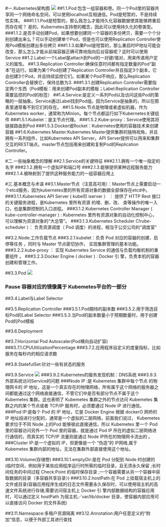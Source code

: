 #一.Kubernetes架构图
![](https://i.imgur.com/kyRW1Mj.png)
##1.1.Pod:包含一组容器和卷。同一个Pod里的容器共享同一个网络命名空间，可以使用localhost互相通信。Pod是短暂的，不是持续性实体。
###1.1.1.Pod是短暂的，那么我怎么才能持久化容器数据使其能够跨重启而存在呢？ 是的，Kubernetes支持卷的概念，因此可以使用持久化的卷类型。
###1.1.2.是否手动创建Pod，如果想要创建同一个容器的多份拷贝，需要一个个分别创建出来么？可以手动创建单个Pod，但是也可以使用Replication Controller使用Pod模板创建出多份拷贝
###1.1.3.如果Pod是短暂的，那么重启时IP地址可能会改变，那么怎么才能从前端容器正确可靠地指向后台容器呢？这时可以使用Service
##1.2.Label:一个Label是attach到Pod的一对键/值对，用来传递用户定义的属性。
##1.3.Replication Controller:确保任意时间都有指定数量的Pod“副本”在运行。如果为某个Pod创建了Replication Controller并且指定3个副本，它会创建3个Pod，并且持续监控它们。如果某个Pod不响应，那么Replication Controller会替换它，保持总数为3.
###1.3.1.创建Replication Controller需要指定两个东西（Pod模板：用来创建Pod副本的模板；Label:Replication Controller需要监控的Pod的标签）
##1.4.Service:是定义一系列Pod以及访问这些Pod的策略的一层抽象。Service通过Label找到Pod组。因为Service是抽象的，所以在图表里通常看不到它们的存在。
##1.5.Node.节点是物理或者虚拟机器，作为Kubernetes worker，通常称为Minion。每个节点都运行如下Kubernetes关键组件
###1.5.1.Kubelet：是主节点代理。
###1.5.2.Kube-proxy：Service使用其将链接路由到Pod
###1.5.3.Docker或Rocket：Kubernetes使用的容器技术来创建容器
##1.6.Kubernetes Master:Kubernetes Master提供集群的独特视角，并且拥有一系列组件，比如Kubernetes API Server。API Server提供可以用来和集群交互的REST端点。master节点包括用来创建和复制Pod的Replication Controller。

#二.一些抽象概念的理解
##2.1.Service的关键特征
###2.1.1.拥有一个唯一指定的名字
###2.1.2.拥有一个虚拟IP和端口号
###2.1.3.能够提供某种远程服务能力
###2.1.4.被映射到了提供这种服务能力的一组容器应用上

#三.基本概念与术语
##3.1.Master节点（注意高可用）：Master节点上需要启动一个etcd服务，因为kubernetes里的所有资源对象的数据全部保存在etcd中。
###3.1.1.Kubernetes API Server ( kube叩 iserver ） ： 提供了 HTTP Rest 接口的关键服务进程，是Kubernetes 里所有资源 的增、删、改、 查等操作的唯一入口，也是集群控制的入口进程。
###3.1.2.Kubernetes Controller Manager ( kube-controller-manager ) : Kubernetes 里所有资源对象的自动化控制中心，可以理解为资源对象的“大总管”。
###3.1.3.Kubernetes Scheduler C!rube-scheduler ）： 负责资源调度（ Pod 调度〉的进程，相当于公交公司的“调度室"

##3.2.Node:工作负载节点
###3.2.1.kubelet：负责 Pod 对应的容器的创建、启 停等任务 ，同时与 Master 节点密切协作， 实现集群管理的基本功能。
###3.2.2.kube-proxy ： 实现 Kubernetes Service 的通信与负载均衡机制的重要组件 。
###3.2.3.Docker Engine ( docker ) : Docker 引 擎，负责本机的容器创建和管理工作。

##3.3.Pod
![](https://i.imgur.com/lEib1IU.png)
### Pause 容器对应的镜像属于 Kubemetes平台的一部分

##3.4.Label与Label Selector

##3.5.Replication Controller
###3.5.1.Pod期待的副本数
###3.5.2.用于筛选目标Pod的Label Selector
###3.5.3.当Pod的副本数量小于预期数量时，用于创建Pod的Pod模板

##3.6.Deployment

##3.7.Horizontal Pod Autoscaler(Pod横向自动扩容)
###3.7.1.CPUUtilizationPercentage
###3.7.2.应用程序自定义的度量指标，比如服务在每秒内的相应请求数

##3.8.StatefulSet:针对一些有状态的服务

##3.9.Service
![](https://i.imgur.com/2X4elaU.png)
###3.9.2.Kubernetes的服务发现机制：DNS系统
###3.9.3.外部系统访问Service的问题
###Node IP :是 Kubemetes 集群中每个节点 的物理网卡的 IP 地址，这是一个真实存在的物理网络，所有属于这个网络的服务器之间都能通过这个网络直接通信，不管它们中是否有部分节点不属于这个 Kubemetes 集群。这也表明了 Kubemetes 集群之外的节点访问 Kubemetes 集群之内的某个节点或者 TCP/IP 服务时，必须要通过 Node IP 进行通信。
###Pod IP:是每个 Pod 的 IP 地址，它是 Docker Engine 根据 dockerO 网桥的 IP 地址段进行分配的，通常是一个虚拟的二层网络，前面我们说过， Kubemetes 要求位于不同 Node 上的Pod 能够彼此直接通信，所以 Kubemetes 里一个 Pod 里的容器访问另外一个 Pod 里的容器，就是通过 Pod IP 所在的虚拟二层网络进行通信的，而真实的 TCP/IP 流量则是通过 Node IP所在的物理网卡流出的 。
###Cluster IP:是一个虚拟的 IP，但更像是一个 “伪造”的 IP网络,属于 Kubemetes 集群内部的地址，无法在集群外部直接使用这个地址。

##3.10.Volume(存储卷)
###3.10.1.emptyDir:是在 Pod 分配到 Node 时创建的(临时空间，例如用于某些应用程序运行时所需的临时目录，且无须永久保留 ;长时间任务的中间过程 Check:Point 的临时保存目录 ;一个容器需要从另一个容器中获取数据的目录（多容器共享目录〉)
###3.10.2.hostPath:在 Pod 上挂载宿主机上的文件或目录(容器应用程序生成的日志文件需要永久保存时，可以使用宿主机的高速文件系统进行存储;需要访问宿主机上 Docker 引 擎内部数据结构的容器应用 时，可以通过定义 hostPath 为宿主机／var/lib/docker 目录，使容器内部应用可以直接访问 Docker 的文件系统)


##3.11.Namespace:多租户资源隔离
##3.12.Annotation:用户任意定义的“附加”信息，以便于外部工具进行查找